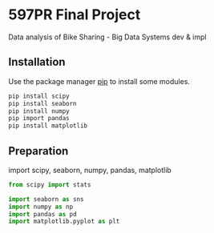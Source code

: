 # 597PR Final Project

Data analysis of Bike Sharing - Big Data Systems dev & impl

## Installation

Use the package manager [pip](https://pip.pypa.io/en/stable/) to install some modules.

```bash
pip install scipy
pip install seaborn
pip install numpy
pip import pandas
pip install matplotlib
```

## Preparation

import scipy, seaborn, numpy, pandas, matplotlib

```python
from scipy import stats

import seaborn as sns
import numpy as np
import pandas as pd
import matplotlib.pyplot as plt
```
